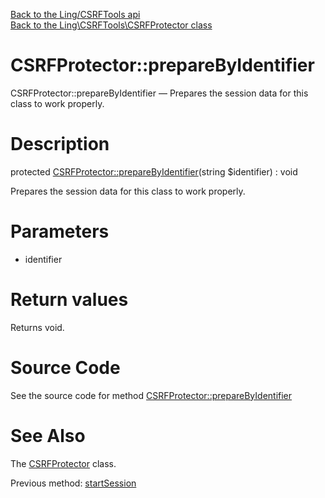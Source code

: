 [Back to the Ling/CSRFTools api](https://github.com/lingtalfi/CSRFTools/blob/master/doc/api/Ling/CSRFTools.md)<br>
[Back to the Ling\CSRFTools\CSRFProtector class](https://github.com/lingtalfi/CSRFTools/blob/master/doc/api/Ling/CSRFTools/CSRFProtector.md)


CSRFProtector::prepareByIdentifier
================



CSRFProtector::prepareByIdentifier — Prepares the session data for this class to work properly.




Description
================


protected [CSRFProtector::prepareByIdentifier](https://github.com/lingtalfi/CSRFTools/blob/master/doc/api/Ling/CSRFTools/CSRFProtector/prepareByIdentifier.md)(string $identifier) : void




Prepares the session data for this class to work properly.




Parameters
================


- identifier

    


Return values
================

Returns void.








Source Code
===========
See the source code for method [CSRFProtector::prepareByIdentifier](https://github.com/lingtalfi/CSRFTools/blob/master/CSRFProtector.php#L150-L155)


See Also
================

The [CSRFProtector](https://github.com/lingtalfi/CSRFTools/blob/master/doc/api/Ling/CSRFTools/CSRFProtector.md) class.

Previous method: [startSession](https://github.com/lingtalfi/CSRFTools/blob/master/doc/api/Ling/CSRFTools/CSRFProtector/startSession.md)<br>


